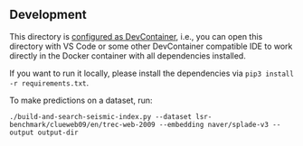 ## Development

This directory is [configured as DevContainer](https://code.visualstudio.com/docs/devcontainers/containers), i.e., you can open this directory with VS Code or some other DevContainer compatible IDE to work directly in the Docker container with all dependencies installed.

If you want to run it locally, please install the dependencies via `pip3 install -r requirements.txt`.

To make predictions on a dataset, run:

```
./build-and-search-seismic-index.py --dataset lsr-benchmark/clueweb09/en/trec-web-2009 --embedding naver/splade-v3 --output output-dir
```